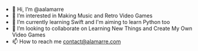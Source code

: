 - 👋 Hi, I’m @aalamarre
- 👀 I’m interested in Making Music and Retro Video Games
- 🌱 I’m currently learning Swift and I'm aiming to learn Python too
- 💞️ I’m looking to collaborate on Learning New Things and Create My Own Video Games
- 📫 How to reach me contact@alamarre.com

<!---
aalamarre/aalamarre is a ✨ special ✨ repository because its `README.md` (this file) appears on your GitHub profile.
You can click the Preview link to take a look at your changes.
--->
